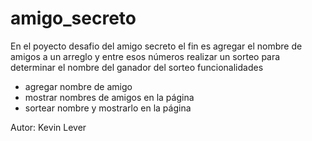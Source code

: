 # amigo_secreto
En el poyecto desafio del amigo secreto el fin es agregar el nombre de amigos a un arreglo y entre esos números realizar un sorteo para determinar el nombre del ganador del sorteo
funcionalidades
- agregar nombre de amigo
- mostrar nombres de amigos en la página
- sortear nombre y mostrarlo en la página

Autor: Kevin Lever
